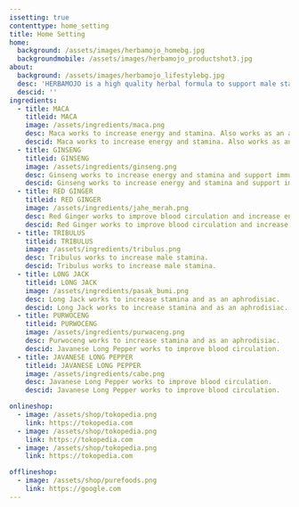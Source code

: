 ```yaml
---
issetting: true
contenttype: home_setting
title: Home Setting
home:
  background: /assets/images/herbamojo_homebg.jpg
  backgroundmobile: /assets/images/herbamojo_productshot3.jpg
about:
  background: /assets/images/herbamojo_lifestylebg.jpg
  desc: 'HERBAMOJO is a high quality herbal formula to support male stamina.HERBAMOJO contains 7 key herbal ingredients that works optimally to help improve energy, immunity and performance.'
  descid: ''
ingredients:
  - title: MACA
    titleid: MACA
    image: /assets/ingredients/maca.png
    desc: Maca works to increase energy and stamina. Also works as an aphrodisiac.
    descid: Maca works to increase energy and stamina. Also works as an aphrodisiac.
  - title: GINSENG
    titleid: GINSENG
    image: /assets/ingredients/ginseng.png
    desc: Ginseng works to increase energy and stamina and support immune function. Also works as an aphrodisiac.
    descid: Ginseng works to increase energy and stamina and support immune function. Also works as an aphrodisiac.
  - title: RED GINGER
    titleid: RED GINGER
    image: /assets/ingredients/jahe_merah.png
    desc: Red Ginger works to improve blood circulation and increase energy.
    descid: Red Ginger works to improve blood circulation and increase energy.
  - title: TRIBULUS
    titleid: TRIBULUS
    image: /assets/ingredients/tribulus.png
    desc: Tribulus works to increase male stamina.
    descid: Tribulus works to increase male stamina.
  - title: LONG JACK
    titleid: LONG JACK
    image: /assets/ingredients/pasak_bumi.png
    desc: Long Jack works to increase stamina and as an aphrodisiac.
    descid: Long Jack works to increase stamina and as an aphrodisiac.
  - title: PURWOCENG
    titleid: PURWOCENG
    image: /assets/ingredients/purwaceng.png
    desc: Purwoceng works to increase stamina and as an aphrodisiac.
    descid: Javanese Long Pepper works to improve blood circulation.
  - title: JAVANESE LONG PEPPER
    titleid: JAVANESE LONG PEPPER
    image: /assets/ingredients/cabe.png
    desc: Javanese Long Pepper works to improve blood circulation.
    descid: Javanese Long Pepper works to improve blood circulation.

onlineshop:
  - image: /assets/shop/tokopedia.png
    link: https://tokopedia.com
  - image: /assets/shop/tokopedia.png
    link: https://tokopedia.com
  - image: /assets/shop/tokopedia.png
    link: https://tokopedia.com

offlineshop:
  - image: /assets/shop/purefoods.png
    link: https://google.com
---
```

